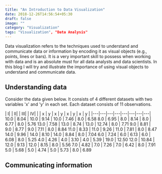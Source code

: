 ```yaml
---
title: "An Introduction to Data Visualization"
date: 2018-12-26T14:56:54+05:30
draft: false
image: ""
category: "Visualization"
tags: "Visualization", "Data Analysis"
---
```

Data visualization refers to the techniques used to understand and communicate data or information by encoding it as visual objects (e.g., points, lines or bars). It is a very important skill to possess when working with data and is an absolute must for all data analysts and data scientists. In this blog I will try and illustrate the importance of using visual objects to understand and communicate data.

## Understanding data
Consider the data given below. It consists of 4 different datasets with two variables 'x' and 'y' in each set.
Each dataset consists of 11 observations.

|   I|   |   II|   |   III|   |   IV|   |
| x  | y  | x  | y  |  x | y  | x  | y  |
|---|---|---|---|---|---|---|---|
10.0 |	8.04 |	10.0 |	9.14 |	10.0 |	7.46 |	8.0 |	6.58
8.0 |	6.95 |	8.0 |	8.14 |	8.0 |	6.77 |	8.0 |	5.76
13.0 |	7.58 |	13.0 |	8.74 |	13.0 |	12.74 |	8.0 |	7.71
9.0 |	8.81 |	9.0 |	8.77 |	9.0 |	7.11 |	8.0 |	8.84
11.0 |	8.33 |	11.0 |	9.26 |	11.0 |	7.81 |	8.0 |	8.47
14.0 |	9.96 |	14.0 |	8.10 |	14.0 |	8.84 |	8.0 |	7.04
6.0 |	7.24 |	6.0 |	6.13 |	6.0 |	6.08 |	8.0 |	5.25
4.0 |	4.26 |	4.0 |	3.10 |	4.0 |	5.39 |	19.0 |	12.50
12.0 |	10.84 |	12.0 |	9.13 |	12.0 |	8.15 |	8.0 |	5.56
7.0 |	4.82 |	7.0 |	7.26 |	7.0 |	6.42 |	8.0 |	7.91
5.0 |	5.68 |	5.0 |	4.74 |	5.0 |	5.73 |	8.0 |	6.89

## Communicating information
